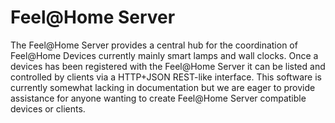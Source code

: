 # Feel@Home Server

The Feel@Home Server provides a central hub for the coordination of Feel@Home
Devices currently mainly smart lamps and wall clocks. Once a devices has been
registered with the Feel@Home Server it can be listed and controlled by clients
via a HTTP+JSON REST-like interface. This software is currently somewhat
lacking in documentation but we are eager to provide assistance for anyone
wanting to create Feel@Home Server compatible devices or clients.
